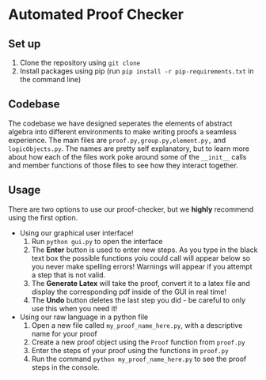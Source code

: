 # Automated Proof Checker

## Set up

1. Clone the repository using `git clone`
2. Install packages using pip (run `pip install -r pip-requirements.txt` in the command line)

## Codebase

The codebase we have designed seperates the elements of abstract algebra into different environments to make writing proofs a seamless experience. The main files are `proof.py,group.py,element.py,` and `logicObjects.py`. The names are pretty self explanatory, but to learn more about how each of the files work poke around some of the `__init__` calls and member functions of those files to see how they interact together. 

## Usage

There are two options to use our proof-checker, but we **highly** recommend using the first option.

+ Using our graphical user interface!
    1. Run `python gui.py` to open the interface
    2. The **Enter** button is used to enter new steps. As you type in the black text box the possible functions yoiu could call will appear below so you never make spelling errors! Warnings will appear if you attempt a step that is not valid.
    3. The **Generate Latex** will take the proof, convert it to a latex file and display the corresponding pdf inside of the GUI in real time!
    4. The **Undo** button deletes the last step you did - be careful to only use this when you need it!
+ Using our raw language in a python file
    1. Open a new file called `my_proof_name_here.py`, with a descriptive name for your proof 
    2. Create a new proof object using the `Proof` function from `proof.py`
    3. Enter the steps of your proof using the functions in `proof.py`
    4. Run the command `python my_proof_name_here.py` to see the proof steps in the console.

